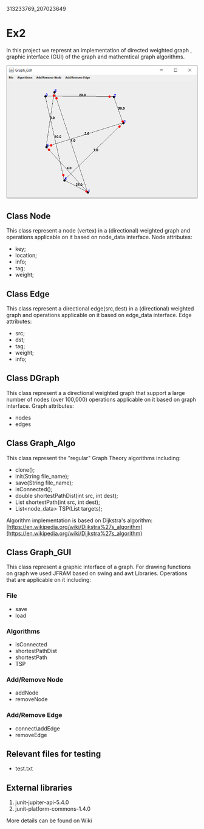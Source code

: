313233769_207023649

# Ex2
In this project we represnt an implementation of directed weighted graph , graphic interface (GUI) of the graph and mathemtical graph algorithms.

![alt text](resources/graph_screenshot.PNG "graph_example")

## Class Node
This class represent a node (vertex) in a (directional) weighted graph and operations applicable on it based on node_data interface.
Node attributes:
- key;
- location;
- info;
- tag;
- weight;

## Class Edge
This class represent a directional edge(src,dest) in a (directional) weighted graph and operations applicable on it based on edge_data interface.
Edge attributes:
- src;
- dst;
- tag;
- weight;
- info;

## Class DGraph
This class represent a a directional weighted graph that support a large number of nodes (over 100,000) operations applicable on it based on graph interface.
Graph attributes:
- nodes
- edges

## Class Graph_Algo
This class represent the "regular" Graph Theory algorithms including:
- clone();
- init(String file_name);
- save(String file_name);
- isConnected();
- double shortestPathDist(int src, int dest);
- List<Node> shortestPath(int src, int dest); 
- List<node_data> TSP(List<Integer> targets);

Algorithm implementation is based on Dijkstra's algorithm:
[https://en.wikipedia.org/wiki/Dijkstra%27s_algorithm](https://en.wikipedia.org/wiki/Dijkstra%27s_algorithm)

## Class Graph_GUI
This class represent a graphic interface of a graph. For drawing functions on graph we used JFRAM based on swing and awt Libraries. 
Operations that are applicable on it including:

### File
- save
- load
		
### Algorithms
- isConnected
- shortestPathDist
- shortestPath
- TSP	
		
### Add/Remove Node
- addNode
- removeNode
		
### Add/Remove Edge
- connect\addEdge
- removeEdge
		
## Relevant files for testing 
- test.txt

## External libraries
1. junit-jupiter-api-5.4.0
2. junit-platform-commons-1.4.0


More details can be found on Wiki

	
	